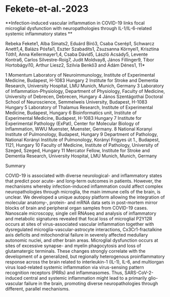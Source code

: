 # Fekete-et-al.-2023

**Infection-induced vascular inflammation in COVID-19 links focal microglial dysfunction with neuropathologies through IL-1/IL-6-related systemic inflammatory states
 **

Rebeka Fekete1, Alba Simats2, Eduárd Bíró3, Csaba Cserép1, Schwarcz Anett1,4, Balázs Pósfai1, Eszter Szabadits1, Zsuzsanna Környei1, Krisztina Tóth1, Anna Kellermayer1,4, Csaba Dávid5, László Acsády5, Levente Kontra6, Carlos Silvestre-Roig7, Judit Moldvay8, János Fillinger9, Tibor Hortobágyi10, Arthur Liesz2, Szilvia Benkő3 and Ádám Dénes1, 11*

1 Momentum Laboratory of Neuroimmunology, Institute of Experimental Medicine, Budapest, H-1083 Hungary
2 Institute for Stroke and Dementia Research, University Hospital, LMU Munich, Munich, Germany
3 Laboratory of Inflammation-Physiology, Department of Physiology, Faculty of Medicine, University of Debrecen, Debrecen, Hungary
4 János Szentágothai Doctoral School of Neuroscience, Semmelweis University, Budapest, H-1083 Hungary
5 Laboratory of Thalamus Research, Institute of Experimental Medicine, Budapest, Hungary
6 Bioinformatics unit, Institute of Experimental Medicine, Budapest, H-1083 Hungary
7 Institute for Experimental Pathology (ExPat), Center for Molecular Biology of Inflammation, WWU Muenster, Muenster, Germany.
8 National Koranyi Institute of Pulmonology, Budapest, Hungary
9 Department of Pathology, National Korányi Institute of Pulmonology, Korányi Frigyes út 1., Budapest, 1121, Hungary
10 Faculty of Medicine, Institute of Pathology, University of Szeged, Szeged, Hungary
11 Mercator Fellow, Institute for Stroke and Dementia Research, University Hospital, LMU Munich, Munich, Germany


Summary

COVID-19 is associated with diverse neurological- and inflammatory states that predict poor acute- and long-term outcomes in patients. However, the mechanisms whereby infection-induced inflammation could affect complex neuropathologies through microglia, the main immune cells of the brain, is unclear. We developed a unique autopsy platform allowing the integration of molecular anatomy-, protein- and mRNA data sets in post-mortem mirror blocks of brain and peripheral organ samples from COVID-19 cases. Nanoscale microscopy, single cell RNAseq and analysis of inflammatory and metabolic signatures revealed that focal loss of microglial P2Y12R occurs at sites of virus-associated vascular inflammation together with dysregulated microglia-vascular-astrocyte interactions, Cx3Cr1-fractalkine axis deficits and mitochondrial failure in severely affected medullary autonomic nuclei, and other brain areas. Microglial dysfunction occurs at sites of excessive synapse- and myelin phagocytosis and loss of glutamatergic terminals. These changes strongly correlate with the development of a generalized, but regionally heterogenous proinflammatory response across the brain related to interleukin-1 (IL-1), IL-6, and multiorgan virus load-related systemic inflammation via virus-sensing pattern recognition receptors (PRRs) and inflammasomes. Thus, SARS-CoV-2-induced central and systemic inflammation might lead to a primarily glio-vascular failure in the brain, promoting diverse neuropathologies through different, parallel mechanisms.



